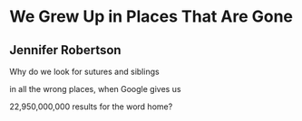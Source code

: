# We Grew Up in Places That Are Gone
## Jennifer Robertson
Why do we look
for sutures and siblings

in all the wrong places,
when Google gives us

22,950,000,000 results
for the word home?